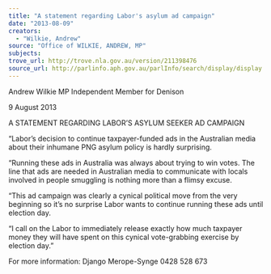 ```yaml
---
title: "A statement regarding Labor's asylum ad campaign"
date: "2013-08-09"
creators:
  - "Wilkie, Andrew"
source: "Office of WILKIE, ANDREW, MP"
subjects:
trove_url: http://trove.nla.gov.au/version/211398476
source_url: http://parlinfo.aph.gov.au/parlInfo/search/display/display.w3p;query=Id%3A%22media/pressrel/2651987%22
---
```


 Andrew Wilkie MP  Independent Member for Denison 

 

 

 9 August 2013   

 

 A STATEMENT REGARDING LABOR’S ASYLUM SEEKER AD CAMPAIGN   

 

 

 “Labor’s decision to continue taxpayer-funded ads in the Australian media about  their inhumane PNG asylum policy is hardly surprising.   

 “Running these ads in Australia was always about trying to win votes. The line  that ads are needed in Australian media to communicate with locals involved in  people smuggling is nothing more than a flimsy excuse.    

 “This ad campaign was clearly a cynical political move from the very beginning  so it’s no surprise Labor wants to continue running these ads until election day.    

 “I call on the Labor to immediately release exactly how much taxpayer money  they will have spent on this cynical vote-grabbing exercise by election day.”   

 

 

 For more information: Django Merope-Synge 0428 528 673 

 

 

 

